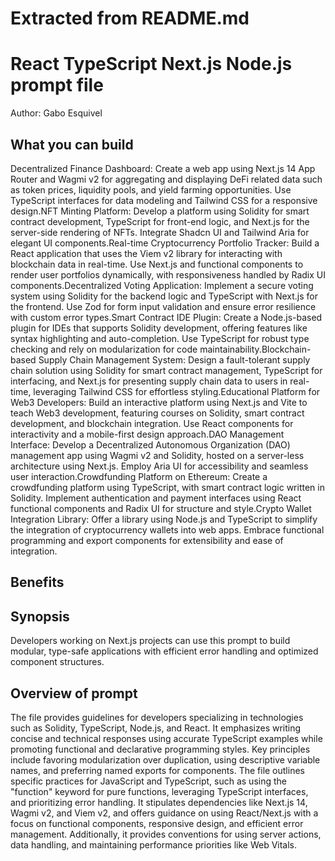 # Extracted from README.md

# React TypeScript Next.js Node.js  prompt file

Author: Gabo Esquivel

## What you can build
Decentralized Finance Dashboard: Create a web app using Next.js 14 App Router and Wagmi v2 for aggregating and displaying DeFi related data such as token prices, liquidity pools, and yield farming opportunities. Use TypeScript interfaces for data modeling and Tailwind CSS for a responsive design.NFT Minting Platform: Develop a platform using Solidity for smart contract development, TypeScript for front-end logic, and Next.js for the server-side rendering of NFTs. Integrate Shadcn UI and Tailwind Aria for elegant UI components.Real-time Cryptocurrency Portfolio Tracker: Build a React application that uses the Viem v2 library for interacting with blockchain data in real-time. Use Next.js and functional components to render user portfolios dynamically, with responsiveness handled by Radix UI components.Decentralized Voting Application: Implement a secure voting system using Solidity for the backend logic and TypeScript with Next.js for the frontend. Use Zod for form input validation and ensure error resilience with custom error types.Smart Contract IDE Plugin: Create a Node.js-based plugin for IDEs that supports Solidity development, offering features like syntax highlighting and auto-completion. Use TypeScript for robust type checking and rely on modularization for code maintainability.Blockchain-based Supply Chain Management System: Design a fault-tolerant supply chain solution using Solidity for smart contract management, TypeScript for interfacing, and Next.js for presenting supply chain data to users in real-time, leveraging Tailwind CSS for effortless styling.Educational Platform for Web3 Developers: Build an interactive platform using Next.js and Vite to teach Web3 development, featuring courses on Solidity, smart contract development, and blockchain integration. Use React components for interactivity and a mobile-first design approach.DAO Management Interface: Develop a Decentralized Autonomous Organization (DAO) management app using Wagmi v2 and Solidity, hosted on a server-less architecture using Next.js. Employ Aria UI for accessibility and seamless user interaction.Crowdfunding Platform on Ethereum: Create a crowdfunding platform using TypeScript, with smart contract logic written in Solidity. Implement authentication and payment interfaces using React functional components and Radix UI for structure and style.Crypto Wallet Integration Library: Offer a library using Node.js and TypeScript to simplify the integration of cryptocurrency wallets into web apps. Embrace functional programming and export components for extensibility and ease of integration.

## Benefits


## Synopsis
Developers working on Next.js projects can use this prompt to build modular, type-safe applications with efficient error handling and optimized component structures.

## Overview of  prompt
The  file provides guidelines for developers specializing in technologies such as Solidity, TypeScript, Node.js, and React. It emphasizes writing concise and technical responses using accurate TypeScript examples while promoting functional and declarative programming styles. Key principles include favoring modularization over duplication, using descriptive variable names, and preferring named exports for components. The file outlines specific practices for JavaScript and TypeScript, such as using the "function" keyword for pure functions, leveraging TypeScript interfaces, and prioritizing error handling. It stipulates dependencies like Next.js 14, Wagmi v2, and Viem v2, and offers guidance on using React/Next.js with a focus on functional components, responsive design, and efficient error management. Additionally, it provides conventions for using server actions, data handling, and maintaining performance priorities like Web Vitals.


